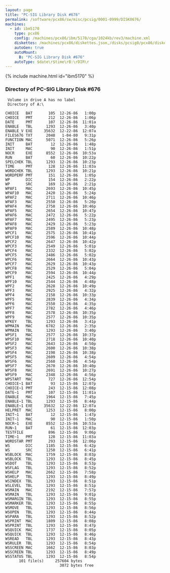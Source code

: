 ```yaml
---
layout: page
title: "PC-SIG Library Disk #676"
permalink: /software/pcx86/sw/misc/pcsig/0001-0999/DISK0676/
machines:
  - id: ibm5170
    type: pcx86
    config: /machines/pcx86/ibm/5170/cga/1024kb/rev3/machine.xml
    diskettes: /machines/pcx86/diskettes.json,/disks/pcsig0/pcx86/diskettes.json
    autoGen: true
    autoMount:
      B: "PC-SIG Library Disk #676"
    autoType: $date\r$time\rB:\rDIR\r
---
```


{% include machine.html id="ibm5170" %}

### Directory of PC-SIG Library Disk #676

     Volume in drive A has no label
     Directory of A:\

    CHOICE   BAT       105  12-26-86   1:00p
    CHOICE   PMT       212  12-26-86   1:06p
    DATE     PMT       107  12-26-86  11:01a
    ENABLE   TBL      1293  12-26-86   3:40p
    ENABLE_V EXE     35632  12-22-86  12:07a
    FILES676 TXT      2048   1-04-80   9:31p
    FUNCTION MAC      5071  12-26-86   5:26p
    INIT     BAT        12  12-26-86   1:48p
    INIT     MAC        90  12-26-86   1:51p
    NOCR     EXE      8552  12-26-86  10:53a
    RUN      BAT        60  12-26-86  10:22p
    SPELCHEK TBL      1293  12-26-86  10:23p
    TIME     PMT       128  12-26-86  11:03a
    WORDCHEK TBL      1293  12-26-86  10:21p
    WORDPERF PMT       151  12-26-86   1:05p
    WP       DIC       154  12-26-86   2:22p
    WP       SRC       169  12-26-86   2:21p
    WPAF1    MAC      2693  12-26-86  10:45p
    WPAF10   MAC      2420  12-26-86   5:24p
    WPAF2    MAC      2711  12-26-86  10:46p
    WPAF3    MAC      2550  12-26-86   5:20p
    WPAF4    MAC      2758  12-26-86  10:46p
    WPAF5    MAC      2654  12-26-86  10:47p
    WPAF6    MAC      2472  12-26-86   5:22p
    WPAF7    MAC      2495  12-26-86   5:23p
    WPAF8    MAC      2429  12-26-86   5:23p
    WPAF9    MAC      2589  12-26-86  10:48p
    WPCF1    MAC      2575  12-26-86  10:41p
    WPCF10   MAC      2596  12-26-86  10:44p
    WPCF2    MAC      2647  12-26-86  10:42p
    WPCF3    MAC      2549  12-26-86   5:01p
    WPCF4    MAC      2332  12-26-86   5:02p
    WPCF5    MAC      2486  12-26-86   5:02p
    WPCF6    MAC      2664  12-26-86  10:43p
    WPCF7    MAC      2629  12-26-86  10:43p
    WPCF8    MAC      2529  12-26-86   5:04p
    WPCF9    MAC      2594  12-26-86  10:44p
    WPF1     MAC      2425  12-26-86   4:29p
    WPF10    MAC      2544  12-26-86   4:48p
    WPF2     MAC      2628  12-26-86  10:49p
    WPF3     MAC      2925  12-26-86   4:32p
    WPF4     MAC      2158  12-26-86  10:33p
    WPF5     MAC      2839  12-26-86   4:34p
    WPF6     MAC      2550  12-26-86   4:35p
    WPF7     MAC      2782  12-26-86   4:46p
    WPF8     MAC      2578  12-26-86  10:35p
    WPF9     MAC      2577  12-26-86  10:35p
    WPKEY    TBL      1293  12-26-86   3:41p
    WPMAIN   MAC      6782  12-26-86   2:35p
    WPMAIN   TBL      1293  12-26-86   3:40p
    WPSF1    MAC      2577  12-26-86  10:37p
    WPSF10   MAC      2718  12-26-86  10:40p
    WPSF2    MAC      2643  12-26-86   4:50p
    WPSF3    MAC      2600  12-26-86  10:38p
    WPSF4    MAC      2198  12-26-86  10:38p
    WPSF5    MAC      2609  12-26-86   4:54p
    WPSF6    MAC      2560  12-26-86   4:54p
    WPSF7    MAC      2670  12-26-86  10:40p
    WPSF8    MAC      2691  12-26-86  10:27p
    WPSF9    MAC      2348  12-26-86   4:56p
    WPSTART  MAC       727  12-26-86  12:54p
    CHOICE~1 BAT        93  12-15-86  12:07p
    CHOICE~1 PMT       243  12-15-86  12:08p
    DATE~1   PMT       107  12-15-86  11:01a
    ENABLE   MAC      1964  12-15-86   7:45p
    ENABLE~1 TBL      1293  12-15-86   8:44p
    ENABLE~1 EXE     35632  12-22-86  12:07a
    HELPRET  MAC      1253  12-15-86   8:00p
    INIT~1   BAT        12  12-15-86   1:47p
    INIT~1   MAC        90  12-15-86   1:50p
    NOCR~1   EXE      8552  12-15-86  10:53a
    RUN~1    BAT        61  12-15-86  12:03p
    TESTFILE           896  12-15-86   9:06p
    TIME~1   PMT       128  12-15-86  11:03a
    WORDSTAR PMT       293  12-15-86  12:06p
    WS       DIC      1185  12-15-86   6:42p
    WS       SRC      1250  12-15-86   6:41p
    WSBLOCK  MAC      1759  12-15-86   8:03p
    WSBLOCK  TBL      1293  12-15-86   8:45p
    WSDOT    TBL      1293  12-15-86   8:53p
    WSFLAG   TBL      1293  12-15-86   8:52p
    WSHELP   MAC      2662  12-15-86   7:58p
    WSHELP   TBL      1293  12-15-86   8:49p
    WSINDEX  TBL      1293  12-15-86   8:51p
    WSLEVEL  TBL      1293  12-15-86   8:51p
    WSMAIN   MAC      2192  12-15-86   7:57p
    WSMAIN   TBL      1293  12-15-86   9:01p
    WSMARGIN TBL      1293  12-15-86   8:55p
    WSMARKER TBL      1293  12-15-86   8:55p
    WSMOVE   TBL      1293  12-15-86   8:56p
    WSOPEN   TBL      1293  12-15-86   8:44p
    WSPARA   TBL      1293  12-15-86   8:52p
    WSPRINT  MAC      1809  12-15-86   8:08p
    WSPRINT  TBL      1293  12-15-86   8:47p
    WSQUICK  MAC      1737  12-15-86   8:05p
    WSQUICK  TBL      1293  12-15-86   8:46p
    WSREAD   TBL      1293  12-15-86   8:43p
    WSRULER  TBL      1293  12-15-86   8:54p
    WSSCREEN MAC      1662  12-15-86   8:03p
    WSSCREEN TBL      1293  12-15-86   8:49p
    WSSTATUS TBL      1293  12-15-86   8:54p
          101 file(s)     257604 bytes
                            3072 bytes free
